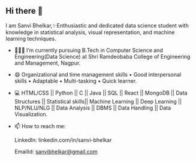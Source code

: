 ## Hi there 👋

<!--
**SanviBhelkar/SanviBhelkar** is a ✨ _special_ ✨ repository because its `README.md` (this file) appears on your GitHub profile.

Here are some ideas to get you started:

- 🔭 I’m currently working on ...
- 🌱 I’m currently learning ...
- 👯 I’m looking to collaborate on ...
- 🤔 I’m looking for help with ...
- 💬 Ask me about ...
- 📫 How to reach me: ...
- 😄 Pronouns: ...
- ⚡ Fun fact: ...
-->
I am Sanvi Bhelkar,✨Enthusiastic and dedicated data science student with knowledge in statistical analysis, visual representation, and machine learning techniques.

- 👩🏻‍💻 I’m currently pursuing B.Tech in Computer Science and Engineering(Data Science) at Shri Ramdeobaba College of Engineering and Management, Nagpur.
  
- 😄 Organizational and time management skills • Good interpersonal skills • Adaptable • Multi-tasking • Quick learner.
  
- 💻 HTML/CSS || Python || C || Java || SQL || React  || MongoDB || Data Structures || Statistical skills|| Machine Learning || Deep Learning  || NLP/NLU/NLG || Data Analysis || DBMS || Data Handling || 
  Data Visualization.

- 📫 How to reach me:
  
  LinkedIn: linkedin.com/in/sanvi-bhelkar
  
  EmailId: sanvibhelkar@gmail.com
